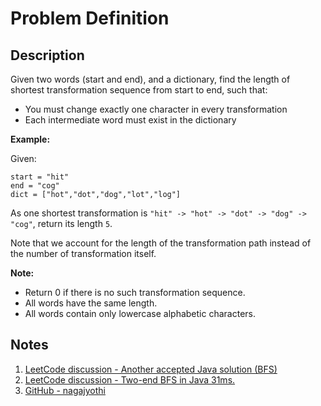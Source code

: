 # Problem Definition

## Description

Given two words (start and end), and a dictionary, find the length of shortest transformation sequence from start to end, such that:

* You must change exactly one character in every transformation
* Each intermediate word must exist in the dictionary

**Example:**

Given:

```plaintext
start = "hit"
end = "cog"
dict = ["hot","dot","dog","lot","log"]
```

As one shortest transformation is `"hit" -> "hot" -> "dot" -> "dog" -> "cog"`, return its length `5`.

Note that we account for the length of the transformation path instead of the number of transformation itself.

**Note:**

* Return 0 if there is no such transformation sequence.
* All words have the same length.
* All words contain only lowercase alphabetic characters.

## Notes

1. [LeetCode discussion - Another accepted Java solution (BFS)](https://leetcode.com/problems/word-ladder/discuss/40717/Another-accepted-Java-solution-(BFS))
1. [LeetCode discussion - Two-end BFS in Java 31ms.](https://leetcode.com/problems/word-ladder/discuss/40711/Two-end-BFS-in-Java-31ms.)
1. [GitHub - nagajyothi](https://github.com/nagajyothi/InterviewBit/blob/master/Graphs/WordLadder1.java)